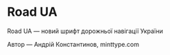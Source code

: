 # Road UA
Road UA — новий шрифт дорожньої навігації України

Автор — Андрій Константинов, minttype.com

